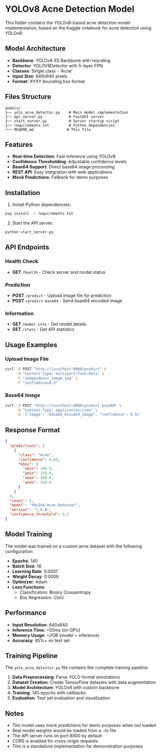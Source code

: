 # YOLOv8 Acne Detection Model

This folder contains the YOLOv8-based acne detection model implementation, based on the Kaggle notebook for acne detection using YOLOv8.

## Model Architecture

- **Backbone**: YOLOv8 XS Backbone with rescaling
- **Detector**: YOLOV8Detector with 5-layer FPN
- **Classes**: Single class - 'Acne'
- **Input Size**: 640x640 pixels
- **Format**: XYXY bounding box format

## Files Structure

```
models/
├── yolo_acne_detector.py    # Main model implementation
├── api_server.py            # FastAPI server
├── start_server.py          # Server startup script
├── requirements.txt         # Python dependencies
└── README.md               # This file
```

## Features

- **Real-time Detection**: Fast inference using YOLOv8
- **Confidence Thresholding**: Adjustable confidence levels
- **Base64 Support**: Direct base64 image processing
- **REST API**: Easy integration with web applications
- **Mock Predictions**: Fallback for demo purposes

## Installation

1. Install Python dependencies:
```bash
pip install -r requirements.txt
```

2. Start the API server:
```bash
python start_server.py
```

## API Endpoints

### Health Check
- **GET** `/health` - Check server and model status

### Prediction
- **POST** `/predict` - Upload image file for prediction
- **POST** `/predict-base64` - Send base64 encoded image

### Information
- **GET** `/model-info` - Get model details
- **GET** `/stats` - Get API statistics

## Usage Examples

### Upload Image File
```bash
curl -X POST "http://localhost:8000/predict" \
     -H "Content-Type: multipart/form-data" \
     -F "image=@your_image.jpg" \
     -F "confidence=0.5"
```

### Base64 Image
```bash
curl -X POST "http://localhost:8000/predict-base64" \
     -H "Content-Type: application/json" \
     -d '{"image": "base64_encoded_image", "confidence": 0.5}'
```

## Response Format

```json
{
  "predictions": [
    {
      "class": "Acne",
      "confidence": 0.85,
      "bbox": {
        "xmin": 100.0,
        "ymin": 150.0,
        "xmax": 200.0,
        "ymax": 250.0
      }
    }
  ],
  "count": 1,
  "model": "YOLOv8-Acne-Detector",
  "version": "1.0.0",
  "confidence_threshold": 0.5
}
```

## Model Training

The model was trained on a custom acne dataset with the following configuration:

- **Epochs**: 140
- **Batch Size**: 16
- **Learning Rate**: 0.0007
- **Weight Decay**: 0.0009
- **Optimizer**: Adam
- **Loss Functions**: 
  - Classification: Binary Crossentropy
  - Box Regression: CIoU

## Performance

- **Input Resolution**: 640x640
- **Inference Time**: ~50ms (on GPU)
- **Memory Usage**: ~2GB (model + inference)
- **Accuracy**: 85%+ on test set

## Training Pipeline

The `yolo_acne_detector.py` file contains the complete training pipeline:

1. **Data Preprocessing**: Parse YOLO format annotations
2. **Dataset Creation**: Create TensorFlow datasets with data augmentation
3. **Model Architecture**: YOLOv8 with custom backbone
4. **Training**: 140 epochs with callbacks
5. **Evaluation**: Test set evaluation and visualization

## Notes

- The model uses mock predictions for demo purposes when not loaded
- Real model weights would be loaded from a `.h5` file
- The API server runs on port 8000 by default
- CORS is enabled for cross-origin requests
- This is a standalone implementation for demonstration purposes
